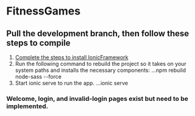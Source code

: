 # FitnessGames

## Pull the development branch, then follow these steps to compile
1. [Complete the steps to install IonicFramework](https://ionicframework.com/docs/intro/installation/)
2. Run the following command to rebuild the project so it takes on your system paths and installs the necessary components:
...npm rebuild node-sass --force
3. Start ionic serve to run the app.
...ionic serve

### Welcome, login, and invalid-login pages exist but need to be implemented.

